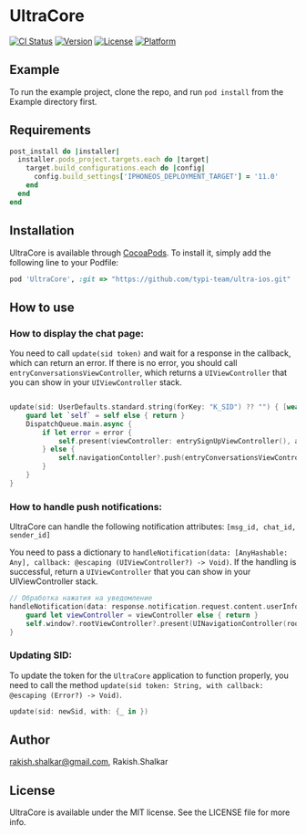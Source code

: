 # UltraCore

[![CI Status](https://img.shields.io/travis/rakish.shalkar@gmail.com/UltraCore.svg?style=flat)](https://travis-ci.org/rakish.shalkar@gmail.com/UltraCore)
[![Version](https://img.shields.io/cocoapods/v/UltraCore.svg?style=flat)](https://cocoapods.org/pods/UltraCore)
[![License](https://img.shields.io/cocoapods/l/UltraCore.svg?style=flat)](https://cocoapods.org/pods/UltraCore)
[![Platform](https://img.shields.io/cocoapods/p/UltraCore.svg?style=flat)](https://cocoapods.org/pods/UltraCore)

## Example

To run the example project, clone the repo, and run `pod install` from the Example directory first.

## Requirements
```ruby
post_install do |installer|
  installer.pods_project.targets.each do |target|
    target.build_configurations.each do |config|
      config.build_settings['IPHONEOS_DEPLOYMENT_TARGET'] = '11.0'
    end
  end
end
```


## Installation

UltraCore is available through [CocoaPods](https://cocoapods.org). To install
it, simply add the following line to your Podfile:

```ruby
pod 'UltraCore', :git => "https://github.com/typi-team/ultra-ios.git"
```

## How to use

### How to display the chat page:

You need to call `update(sid token)` and wait for a response in the callback, which can return an error. If there is no error, you should call `entryConversationsViewController`, which returns a `UIViewController` that you can show in your `UIViewController` stack.

```swift

update(sid: UserDefaults.standard.string(forKey: "K_SID") ?? "") { [weak self] error in
    guard let `self` = self else { return }
    DispatchQueue.main.async {
        if let error = error {
            self.present(viewController: entrySignUpViewController(), animated: true)
        } else {
            self.navigationContoller?.push(entryConversationsViewController())
        }        
    }
}
```

### How to handle push notifications:

UltraCore can handle the following notification attributes: `[msg_id, chat_id, sender_id]`

You need to pass a dictionary to `handleNotification(data: [AnyHashable: Any], callback: @escaping (UIViewController?) -> Void)`. If the handling is successful, return a `UIViewController` that you can show in your UIViewController stack.

```swift
// Обработка нажатия на уведомление
handleNotification(data: response.notification.request.content.userInfo) { viewController in
    guard let viewController = viewController else { return }
    self.window?.rootViewController?.present(UINavigationController(rootViewController: viewController), animated: true)
}
```        

### Updating SID:

To update the token for the `UltraCore` application to function properly, you need to call the method `update(sid token: String, with callback: @escaping (Error?) -> Void)`.


```swift
update(sid: newSid, with: {_ in })
```

## Author

rakish.shalkar@gmail.com, Rakish.Shalkar

## License

UltraCore is available under the MIT license. See the LICENSE file for more info.
